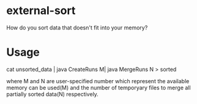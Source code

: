 # external-sort
How do you sort data that doesn't fit into your memory?

# Usage

cat unsorted_data | java CreateRuns M| java MergeRuns N > sorted

where M and N are user-specified number which represent the available memory can be used(M) and the number of temporyary files to merge all partially sorted data(N) respectively.
